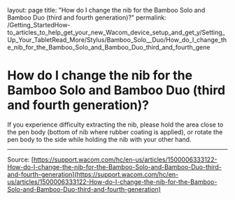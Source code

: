 layout: page
title: "How do I change the nib for the Bamboo Solo and Bamboo Duo (third and fourth generation)?"
permalink: /Getting_StartedHow-to_articles_to_help_get_your_new_Wacom_device_setup_and_get_y/Setting_Up_Your_TabletRead_More/Stylus/Bamboo_Solo__Duo/How_do_I_change_the_nib_for_the_Bamboo_Solo_and_Bamboo_Duo_third_and_fourth_gene

# How do I change the nib for the Bamboo Solo and Bamboo Duo (third and fourth generation)?

If you experience difficulty extracting the nib, please hold the area close to the pen body (bottom of nib where rubber coating is applied), or rotate the pen body to the side while holding the nib with your other hand.

---
Source: [https://support.wacom.com/hc/en-us/articles/1500006333122-How-do-I-change-the-nib-for-the-Bamboo-Solo-and-Bamboo-Duo-third-and-fourth-generation](https://support.wacom.com/hc/en-us/articles/1500006333122-How-do-I-change-the-nib-for-the-Bamboo-Solo-and-Bamboo-Duo-third-and-fourth-generation)
